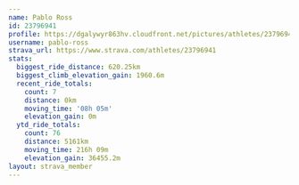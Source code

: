 ```yaml
---
name: Pablo Ross
id: 23796941
profile: https://dgalywyr863hv.cloudfront.net/pictures/athletes/23796941/14615399/1/large.jpg
username: pablo-ross
strava_url: https://www.strava.com/athletes/23796941
stats:
  biggest_ride_distance: 620.25km
  biggest_climb_elevation_gain: 1960.6m
  recent_ride_totals:
    count: 7
    distance: 0km
    moving_time: '08h 05m'
    elevation_gain: 0m
  ytd_ride_totals:
    count: 76
    distance: 5161km
    moving_time: 216h 09m
    elevation_gain: 36455.2m
layout: strava_member
--- 
```

